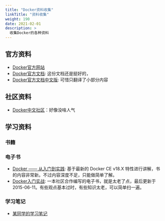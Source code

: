 ```yaml
---
title: "Docker资料收集"
linkTitle: "资料收集"
weight: 190
date: 2021-02-01
description: >
  收集Docker的各种资料
---
```



## 官方资料

- [Docker官方网站](https://www.docker.com/)
- [Docker官方文档](https://docs.docker.com/): 这份文档还是挺好的，
- [Docker官方文档中文版](https://docs.docker-cn.com/): 可惜只翻译了小部分内容



## 社区资料

- [Docker中文社区](http://www.docker.org.cn/)：好像没啥人气

## 学习资料

### 书籍



### 电子书

- [Docker —— 从入门到实践](https://legacy.gitbook.com/book/yeasy/docker_practice/details): 基于最新的 Docker CE v18.X 特性进行讲解，书的内容非常新。不过内容深度不足，只能做简单了解。
- [Docker入门实战](https://yuedu.baidu.com/ebook/d817967416fc700abb68fca1): 一本社区合作编写的电子书，就是太老了点，最后更新于 2015-06-11。有些观点基本过时，有些知识太老，可以简单扫一遍。

### 学习笔记

- [某同学的学习笔记](https://xieyanze.gitbooks.io/learning-docker)